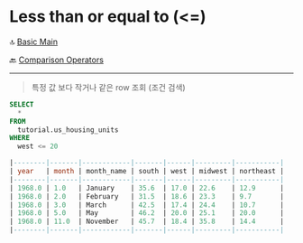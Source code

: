 Less than or equal to (<=)
==========

🔝 [Basic Main](./0.%20Basic%20Main.md)

🔙 [Comparison Operators](./4.%20ComparisonOperators.md)

***
> 특정 값 보다 작거나 같은 row 조회 (조건 검색)

```sql
SELECT
  *
FROM
  tutorial.us_housing_units
WHERE
  west <= 20

|--------|-------|------------|-------|------|---------|-----------|
| year   | month | month_name | south | west | midwest | northeast | 
|--------|-------|------------|-------|------|---------|-----------| 
| 1968.0 | 1.0   | January    | 35.6  | 17.0 | 22.6    | 12.9      | 
| 1968.0 | 2.0   | February   | 31.5  | 18.6 | 23.3    | 9.7       | 
| 1968.0 | 3.0   | March      | 42.5  | 17.4 | 24.4    | 10.7      | 
| 1968.0 | 5.0   | May        | 46.2  | 20.0 | 25.1    | 20.0      | 
| 1968.0 | 11.0  | November   | 45.7  | 18.4 | 35.8    | 14.4      |
|--------|-------|------------|-------|------|---------|-----------| 
```